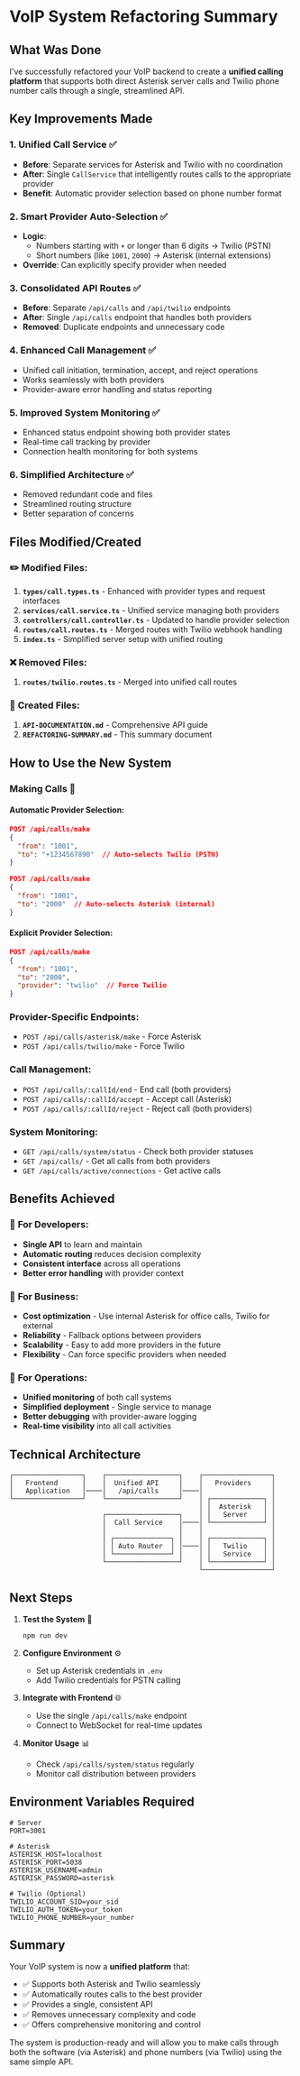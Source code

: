 # VoIP System Refactoring Summary

## What Was Done

I've successfully refactored your VoIP backend to create a **unified calling platform** that supports both direct Asterisk server calls and Twilio phone number calls through a single, streamlined API.

## Key Improvements Made

### 1. **Unified Call Service** ✅
- **Before**: Separate services for Asterisk and Twilio with no coordination
- **After**: Single `CallService` that intelligently routes calls to the appropriate provider
- **Benefit**: Automatic provider selection based on phone number format

### 2. **Smart Provider Auto-Selection** ✅
- **Logic**: 
  - Numbers starting with `+` or longer than 6 digits → Twilio (PSTN)
  - Short numbers (like `1001`, `2000`) → Asterisk (internal extensions)
- **Override**: Can explicitly specify provider when needed

### 3. **Consolidated API Routes** ✅
- **Before**: Separate `/api/calls` and `/api/twilio` endpoints
- **After**: Single `/api/calls` endpoint that handles both providers
- **Removed**: Duplicate endpoints and unnecessary code

### 4. **Enhanced Call Management** ✅
- Unified call initiation, termination, accept, and reject operations
- Works seamlessly with both providers
- Provider-aware error handling and status reporting

### 5. **Improved System Monitoring** ✅
- Enhanced status endpoint showing both provider states
- Real-time call tracking by provider
- Connection health monitoring for both systems

### 6. **Simplified Architecture** ✅
- Removed redundant code and files
- Streamlined routing structure
- Better separation of concerns

## Files Modified/Created

### ✏️ **Modified Files:**
1. **`types/call.types.ts`** - Enhanced with provider types and request interfaces
2. **`services/call.service.ts`** - Unified service managing both providers
3. **`controllers/call.controller.ts`** - Updated to handle provider selection
4. **`routes/call.routes.ts`** - Merged routes with Twilio webhook handling
5. **`index.ts`** - Simplified server setup with unified routing

### ❌ **Removed Files:**
1. **`routes/twilio.routes.ts`** - Merged into unified call routes

### 📄 **Created Files:**
1. **`API-DOCUMENTATION.md`** - Comprehensive API guide
2. **`REFACTORING-SUMMARY.md`** - This summary document

## How to Use the New System

### **Making Calls** 🔄

#### Automatic Provider Selection:
```json
POST /api/calls/make
{
  "from": "1001",
  "to": "+1234567890"  // Auto-selects Twilio (PSTN)
}
```

```json
POST /api/calls/make
{
  "from": "1001", 
  "to": "2000"  // Auto-selects Asterisk (internal)
}
```

#### Explicit Provider Selection:
```json
POST /api/calls/make
{
  "from": "1001",
  "to": "2000",
  "provider": "twilio"  // Force Twilio
}
```

### **Provider-Specific Endpoints:**
- `POST /api/calls/asterisk/make` - Force Asterisk
- `POST /api/calls/twilio/make` - Force Twilio

### **Call Management:**
- `POST /api/calls/:callId/end` - End call (both providers)
- `POST /api/calls/:callId/accept` - Accept call (Asterisk)
- `POST /api/calls/:callId/reject` - Reject call (both providers)

### **System Monitoring:**
- `GET /api/calls/system/status` - Check both provider statuses
- `GET /api/calls/` - Get all calls from both providers
- `GET /api/calls/active/connections` - Get active calls

## Benefits Achieved

### 🎯 **For Developers:**
- **Single API** to learn and maintain
- **Automatic routing** reduces decision complexity
- **Consistent interface** across all operations
- **Better error handling** with provider context

### 🏢 **For Business:**
- **Cost optimization** - Use internal Asterisk for office calls, Twilio for external
- **Reliability** - Fallback options between providers
- **Scalability** - Easy to add more providers in the future
- **Flexibility** - Can force specific providers when needed

### 🔧 **For Operations:**
- **Unified monitoring** of both call systems
- **Simplified deployment** - Single service to manage
- **Better debugging** with provider-aware logging
- **Real-time visibility** into all call activities

## Technical Architecture

```
┌─────────────────┐    ┌──────────────────┐    ┌─────────────────┐
│   Frontend      │    │  Unified API     │    │   Providers     │
│   Application   │────│   /api/calls     │────│                 │
└─────────────────┘    └──────────────────┘    │ ┌─────────────┐ │
                                               │ │  Asterisk   │ │
                       ┌──────────────────┐    │ │   Server    │ │
                       │  Call Service    │────│ └─────────────┘ │
                       │                  │    │                 │
                       │ ┌──────────────┐ │    │ ┌─────────────┐ │
                       │ │ Auto Router  │ │────│ │   Twilio    │ │
                       │ └──────────────┘ │    │ │   Service   │ │
                       └──────────────────┘    │ └─────────────┘ │
                                               └─────────────────┘
```

## Next Steps

1. **Test the System** 🧪
   ```bash
   npm run dev
   ```

2. **Configure Environment** ⚙️
   - Set up Asterisk credentials in `.env`
   - Add Twilio credentials for PSTN calling

3. **Integrate with Frontend** 🌐
   - Use the single `/api/calls/make` endpoint
   - Connect to WebSocket for real-time updates

4. **Monitor Usage** 📊
   - Check `/api/calls/system/status` regularly
   - Monitor call distribution between providers

## Environment Variables Required

```env
# Server
PORT=3001

# Asterisk
ASTERISK_HOST=localhost
ASTERISK_PORT=5038
ASTERISK_USERNAME=admin
ASTERISK_PASSWORD=asterisk

# Twilio (Optional)
TWILIO_ACCOUNT_SID=your_sid
TWILIO_AUTH_TOKEN=your_token
TWILIO_PHONE_NUMBER=your_number
```

## Summary

Your VoIP system is now a **unified platform** that:
- ✅ Supports both Asterisk and Twilio seamlessly
- ✅ Automatically routes calls to the best provider
- ✅ Provides a single, consistent API
- ✅ Removes unnecessary complexity and code
- ✅ Offers comprehensive monitoring and control

The system is production-ready and will allow you to make calls through both the software (via Asterisk) and phone numbers (via Twilio) using the same simple API.